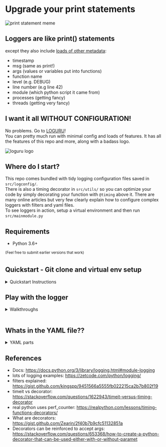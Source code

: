 # Upgrade your print statements

<p align="centre">
<img src="./docs/morpheus.jpg" alt="print statement meme" width="700">
</p>


## Loggers are like print() statements
except they also include [loads of other metadata](https://docs.python.org/3/library/logging.html#logrecord-attributes):

* timestamp
* msg (same as print!)
* args (values or variables put into functions)
* function name
* level (e.g. DEBUG)
* line number (e.g line 42)
* module (which python script it came from)
* processes (getting fancy)
* threads (getting very fancy)

## I want it all WITHOUT CONFIGURATION!
No problems. Go to [LOGURU](https://github.com/Delgan/loguru/blob/master/LICENSE)!<br />
You can pretty much run with minimal config and loads of features. It has all the features of this repo and more, along with a badass logo.

<p align="centre">
<img src="https://images.app.goo.gl/4pYLmT4mXvbrQwhM9" alt="loguru logo" width="500">
</p>

<a href="https://images.app.goo.gl/4pYLmT4mXvbrQwhM9" rel="Loguru"></a>

## Where do I start?

This repo comes bundled with tidy logging configuration files saved in `src/logconfig/`.<br />
There is also a timing decorator in `src/utils/` so you can optimize your code by simply decorating your function with `@timing` above it. There are many online articles but very few clearly explain how to configure complex loggers with filters and yaml files. 
<br />
To see loggers in action, setup a virtual environment and then run `src/mainmodule.py`

## Requirements

 * Python 3.6+

<sup>(Feel free to submit earlier versions that work)</sup>

## Quickstart - Git clone and virtual env setup

<details>
<summary>Quickstart Instructions</summary>

--- 
<br>

## Windows using powershell or CMD

cd to clone directory. Create virtual env with pip + venv:

```powershell
git clone https://github.com/izzley/loggerexamples
cd loggerexamples\
py -0p # Optional: check your version and python path
py -m venv .venv
.venv\Scripts\activate
pip install --upgrade pip
pip install -r requirements.txt

# run main script
.\src\main.py
```

## Linux/Mac

```sh
cd /to/clone/location
git clone https://github.com/izzley/loggerexamples
cd loggerexamples/
python3 -m venv .venv
source .venv/bin/activate
pip install --upgrade pip
pip install -r requirements.txt
```

If your relative imports aren't working, create `.pth' and add the 
parent folder/s to the file:

```
$ echo $(pwd) >> .venv/lib/python3.8/site-packages/my_p_ext.pth
```

</details>

## Play with the logger

<details>
<summary>Walkthroughs</summary>

--- 
<br>

@TODO add list of suggestions to inspect
### Try changing the __main__ logger level from `main_module.py`
The __main__ logger is first setup from `main_module.py`.
Notice how the level is set to `DEBUG`?<br> 
<p align="centre">
<img src="./docs/01loggerlevelchange.png" alt="logger level change" width="700">
</p> <br> 

* Run `main_module.py` with this DEBUG setting and take a look at `src/logconfig/root.log`.<br>
* Now change the level to `WARNING` and spot the difference in `src/logconfig/root.log`. This logger is the `__main__` logger. Notice any changes?<br> 
<p align="centre">
<img src="./docs/02loggerrootcompare.png" alt="logger level change" width="700">
</p>  <br> 

* Notice everything from `__main__` is greater or equal to `WARNING`? Some `INFO` logs still show because their levels weren't changed. Go ahead and change the loglevel in `other_module.py` to `CRITICAL` and spot the difference.

</details>
<br>

## Whats in the YAML file??

<details>
<summary>YAML parts</summary>

--- 
<br>

In short, the `conf.YAML` file contains all of the instructions for how the logger should behave. Below breaks down the conf yaml file into its parts:
### formatters


```json
formatters:
    standard:
        format: "%(asctime)s %(levelname)s - [%(filename)s: line %(lineno)s] - %(funcName)s - %(message)s"
```

Take this logger for example:
```{python}
def funccalc(n):
    logger.debug("something executed")
    for _ in range(n):
        i = 0
    return
```

The output reflects the yaml file format settings:

```bash
2021-11-21 15:43:47,689 DEBUG - [module01.py: line 17] - funccalc - something executed
```


### loggers
@TODO describe root loggers and their inheritance
```json
root:
  level: DEBUG
  handlers: [console, debug_file_handler, info_file_handler, warn_file_handler, error_file_handler, critical_file_handler, root_file_handler]
```

<p align="center">
  <img src="./docs/rootlogger.png" alt="root logger yaml" width="800">
</p>

### handlers
@TODO describe handlers and how they redirect bytes

### filters
@TODO describe how filters only allow bytes to handlers if a condition is true. reference filter classes in logconfig.py


</details>

## References
* Docs: https://docs.python.org/3/library/logging.html#module-logging
* lots of logging examples: https://zetcode.com/python/logging/
* filters explained: https://gist.github.com/kingspp/9451566a5555fb022215ca2b7b802f19
* timeit vs decorator: https://stackoverflow.com/questions/1622943/timeit-versus-timing-decorator
* real python uses perf_counter: https://realpython.com/lessons/timing-functions-decorators/
* What are decorators: https://gist.github.com/Zearin/2f40b7b9cfc51132851a
* Decorators can be reinforced to accept args: https://stackoverflow.com/questions/653368/how-to-create-a-python-decorator-that-can-be-used-either-with-or-without-paramet

